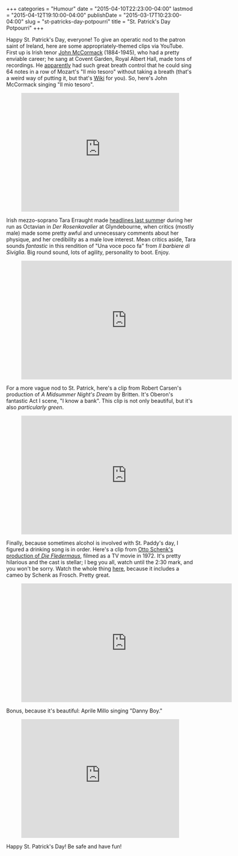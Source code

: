 +++
categories = "Humour"
date = "2015-04-10T22:23:00-04:00"
lastmod = "2015-04-12T19:10:00-04:00"
publishDate = "2015-03-17T10:23:00-04:00"
slug = "st-patricks-day-potpourri"
title = "St. Patrick&#039;s Day Potpourri"
+++

Happy St. Patrick's Day, everyone! To give an operatic nod to the patron saint of Ireland, here are some appropriately-themed clips via YouTube. First up is Irish tenor [John McCormack](http://en.wikipedia.org/wiki/John_McCormack_(tenor)) (1884-1945), who had a pretty enviable career; he sang at Covent Garden, Royal Albert Hall, made tons of recordings. He [apparently](http://en.wikipedia.org/wiki/John_McCormack_(tenor)) had such great breath control that he could sing 64 notes in a row of Mozart's "Il mio tesoro" without taking a breath (that's a weird way of putting it, but that's [Wiki](http://en.wikipedia.org/wiki/John_McCormack_(tenor)) for you). So, here's John McCormack singing "Il mio tesoro".

<figure data-type="video">
	<iframe width="420" height="315" src="https://www.youtube.com/embed/wSHnxlf2DPs" frameborder="0" allowfullscreen></iframe>
</figure>

Irish mezzo-soprano Tara Erraught made [headlines last summe](http://schmopera.com/when-critics-are-jerks/)r during her run as Octavian in _Der Rosenkavalier_ at Glyndebourne, when critics (mostly male) made some pretty awful and unnecessary comments about her physique, and her credibility as a male love interest. Mean critics aside, Tara sounds _fantastic_ in this rendition of "Una voce poco fa" from _Il barbiere di Siviglia_. Big round sound, lots of agility, personality to boot. Enjoy.</p>

<figure data-type="video">
	<iframe width="560" height="315" src="https://www.youtube.com/embed/XPquOVVEwws" frameborder="0" allowfullscreen></iframe>
</figure>

For a more vague nod to St. Patrick, here's a clip from Robert Carsen's production of _A Midsummer Night's Dream_ by Britten. It's Oberon's fantastic Act I scene, "I know a bank". This clip is not only beautiful, but it's also _particularly_ _green_.

<figure data-type="video">
	<iframe width="560" height="315" src="https://www.youtube.com/embed/r7m-mmnV4VQ" frameborder="0" allowfullscreen></iframe>
</figure>

Finally, because sometimes alcohol is involved with St. Paddy's day, I figured a drinking song is in order. Here's a clip from [Otto Schenk's production of _Die Fledermaus_](http://www.imdb.com/title/tt0260906/), filmed as a TV movie in 1972\. It's pretty hilarious and the cast is stellar; I beg you all, watch until the 2:30 mark, and you won't be sorry. Watch the whole thing [here](http://www.youtube.com/watch?v=KY2Mw0LMz-E), because it includes a cameo by Schenk as Frosch. Pretty great.

<figure data-type="video">
	<iframe width="560" height="315" src="https://www.youtube.com/embed/V3mVm_saMyA" frameborder="0" allowfullscreen></iframe>
</figure>

Bonus, because it's beautiful: Aprile Millo singing "Danny Boy."

<figure data-type="video">
	<iframe width="420" height="315" src="https://www.youtube.com/embed/2WSDedhvCKY" frameborder="0" allowfullscreen></iframe>
</figure>

Happy St. Patrick's Day! Be safe and have fun!
